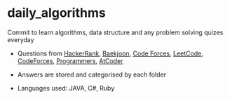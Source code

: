 # daily_algorithms
Commit to learn algorithms, data structure and any problem solving quizes everyday

- Questions from [HackerRank](https://www.hackerrank.com), [Baekjoon](https://www.acmicpc.net/), [Code Forces](https://codeforces.com/), [LeetCode](https://leetcode.com), [CodeForces](https://codeforces.com/), [Programmers](https://programmers.co.kr), [AtCoder](https://atcoder.jp/)

- Answers are stored and categorised by each folder
- Languages used: JAVA, C#, Ruby
